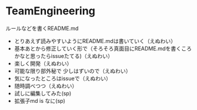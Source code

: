 # TeamEngineering
ルールなどを書くREADME.md


* とりあえず読みやすいようにREADME.mdは書いていく（えぬわい）
* 基本あとから修正していく形で（そろそろ真面目にREADME.mdを書くころかなと思ったらissueたてる)（えぬわい）
* 楽しく開発（えぬわい）
* 可能な限り部外秘で 少しはずいので（えぬわい）
* 気になったところはissueで（えぬわい）
* 随時調べつつ（えぬわい）
* 試しに編集してみた(sp)
* 拡張子md is なに(sp)
